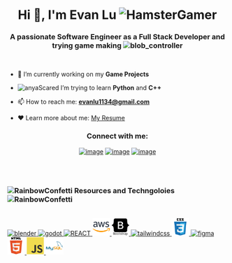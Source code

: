 <h1 align="center">Hi 👋, I'm Evan Lu <img src="https://cdn3.emoji.gg/emojis/8632-hamstergamer.gif" width="40px" height="40px" alt="HamsterGamer"></h1>
<h3 align="center">A passionate Software Engineer as a Full Stack Developer and trying game making <img src="https://cdn3.emoji.gg/emojis/6769-blob-controller.gif" width="40px" height="40px" alt="blob_controller"> </h3>

<br>

- 🔭 I’m currently working on my **Game Projects**

- <img src="https://cdn3.emoji.gg/emojis/9998-anyascared.png" width="24px" height="20px" alt="anyaScared"> I’m trying to learn **Python** and **C++**

- 📫 How to reach me: **evanlu1134@gmail.com**

- :hearts: Learn more about me: [My Resume](https://docs.google.com/document/d/10YBmcGsMxdpTZZLpwUJWapX7CRBzvHFXlqpxlTNfg40/edit?usp=sharing)

<h3 align="center">Connect with me:</h3>
<div align="center">
  
[![image](https://img.shields.io/badge/LinkedIn-0077B5?style=for-the-badge&logo=linkedin&logoColor=white)](https://www.linkedin.com/in/evan-lu-/)
[![image](https://img.shields.io/badge/-Itcho.io-red?style=for-the-badge&logo=Itch.io&logoColor=white)](https://itch.io/profile/evanlu1134)
[![image](https://img.shields.io/badge/-Medium-black?style=for-the-badge&logo=Medium&logoColor=white)](https://medium.com/@evanlu1134)


<br>
<br>
  
<h3 align="left"> 
<img src="https://cdn3.emoji.gg/emojis/8720-rainbowconfetti.gif" width="40px" height="40px" alt="RainbowConfetti">
<bold> Resources and Techngoloies </bold>
<img src="https://cdn3.emoji.gg/emojis/8720-rainbowconfetti.gif" width="40px" height="40px" alt="RainbowConfetti">
</h3>
  
<p align="left">
  <br>
  <a href="https://www.blender.org/" target="_blank" rel="noreferrer">
    <img src="https://cdn.jsdelivr.net/gh/devicons/devicon/icons/blender/blender-original.svg" alt="blender" width="40" height="40"/>
  </a>
  <a href="https://godotengine.org/" target="_blank" rel="noreferrer">
    <img src="https://cdn.jsdelivr.net/gh/devicons/devicon/icons/godot/godot-original.svg" alt="godot" width="40" height="40"/>
  </a>
   <a href="https://react.dev/" target="_blank" rel="noreferrer">
    <img src="https://cdn.jsdelivr.net/gh/devicons/devicon/icons/react/react-original-wordmark.svg" alt="REACT" width="40" height="40"/>
  </a>
  <a href="https://aws.amazon.com" target="_blank" rel="noreferrer">
    <img src="https://raw.githubusercontent.com/devicons/devicon/master/icons/amazonwebservices/amazonwebservices-original-wordmark.svg" alt="aws" width="40" height="40"/>
  </a>
  <a href="https://getbootstrap.com" target="_blank" rel="noreferrer">
    <img src="https://raw.githubusercontent.com/devicons/devicon/master/icons/bootstrap/bootstrap-plain-wordmark.svg" alt="bootstrap" width="40" height="40"/>
  </a>
  <a href="https://tailwindcss.com" target="_blank" rel="noreferrer">
    <img src="https://cdn.jsdelivr.net/gh/devicons/devicon/icons/tailwindcss/tailwindcss-plain.svg" alt="tailwindcss" width="40" height="40"/>
  </a>
  <a href="https://www.w3schools.com/css/" target="_blank" rel="noreferrer">
    <img src="https://raw.githubusercontent.com/devicons/devicon/master/icons/css3/css3-original-wordmark.svg" alt="css3" width="40" height="40"/>
  </a>
  <a href="https://www.figma.com/" target="_blank" rel="noreferrer">
    <img src="https://www.vectorlogo.zone/logos/figma/figma-icon.svg" alt="figma" width="40" height="40"/>
  </a>
  <a href="https://www.w3.org/html/" target="_blank" rel="noreferrer">
    <img src="https://raw.githubusercontent.com/devicons/devicon/master/icons/html5/html5-original-wordmark.svg" alt="html5" width="40" height="40"/>
  </a>
  <a href="https://developer.mozilla.org/en-US/docs/Web/JavaScript" target="_blank" rel="noreferrer">
    <img src="https://raw.githubusercontent.com/devicons/devicon/master/icons/javascript/javascript-original.svg" alt="javascript" width="40" height="40"/>
  </a>
  <a href="https://www.mysql.com/" target="_blank" rel="noreferrer">
    <img src="https://raw.githubusercontent.com/devicons/devicon/master/icons/mysql/mysql-original-wordmark.svg" alt="mysql" width="40" height="40"/>
  </a>
</p>
</div>
